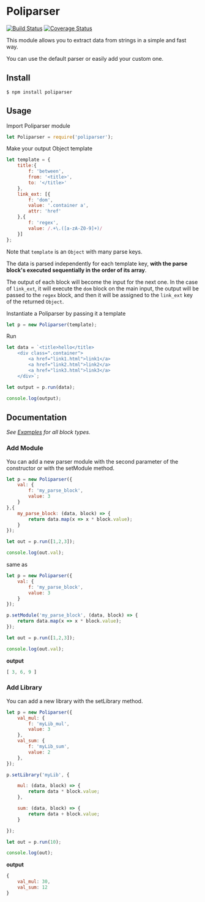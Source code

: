 # **Poliparser**
[![Build Status](https://travis-ci.org/colgatto/Poliparser.svg?branch=master)](https://travis-ci.org/colgatto/Poliparser) [![Coverage Status](https://coveralls.io/repos/github/colgatto/Poliparser/badge.svg?branch=master)](https://coveralls.io/github/colgatto/Poliparser?branch=master)

This module allows you to extract data from strings in a simple and fast way.

You can use the default parser or easily add your custom one.

## **Install**

```
$ npm install poliparser 
```

## **Usage**

Import Poliparser module

```js
let Poliparser = require('poliparser');
```

Make your output Object template

```js
let template = {
	title:{
		f: 'between',
		from: '<title>',
		to: '</title>'
	},
	link_ext: [{
		f: 'dom',
		value: '.container a',
		attr: 'href'
	},{
		f: 'regex',
		value: /.+\.([a-zA-Z0-9]+)/
	}]
};
```

Note that `template` is an `Object` with many parse keys.

The data is parsed independently for each template key, **with the parse block's executed sequentially in the order of its array**.

The output of each block will become the input for the next one. In the case of `link_ext`, it will execute the `dom` block on the main input, the output will be passed to the `regex` block, and then it will be assigned to the `link_ext` key of the returned `Object`.

Instantiate a Poliparser by passing it a template

```js
let p = new Poliparser(template);
```

Run

```js
let data = `<title>hello</title>
	<div class=".container">
		<a href="link1.html">link1</a>
		<a href="link2.html">link2</a>
		<a href="link3.html">link3</a>
	</div>`;

let output = p.run(data);

console.log(output);
```

## **Documentation**

*See [Examples](https://github.com/colgatto/Poliparser/tree/master/Examples) for all block types.*

### Add Module

You can add a new parser module with the second parameter of the constructor or with the setModule method.
```js
let p = new Poliparser({
	val: {
		f: 'my_parse_block',
		value: 3
	}
},{
	my_parse_block: (data, block) => {
		return data.map(x => x * block.value);
	}
});

let out = p.run([1,2,3]);

console.log(out.val);
```

same as

```js
let p = new Poliparser({
	val: {
		f: 'my_parse_block',
		value: 3
	}
});

p.setModule('my_parse_block', (data, block) => {
	return data.map(x => x * block.value);
});

let out = p.run([1,2,3]);

console.log(out.val);
```

**output**
```js
[ 3, 6, 9 ]
```

### Add Library

You can add a new library with the setLibrary method.

```js
let p = new Poliparser({
	val_mul: {
		f: 'myLib_mul',
		value: 3
	},
	val_sum: {
		f: 'myLib_sum',
		value: 2
	},
});

p.setLibrary('myLib', {

	mul: (data, block) => {
		return data * block.value;
	},

	sum: (data, block) => {
		return data + block.value;
	}

});

let out = p.run(10);

console.log(out);
```

**output**

```js
{
	val_mul: 30,
	val_sum: 12
}
```